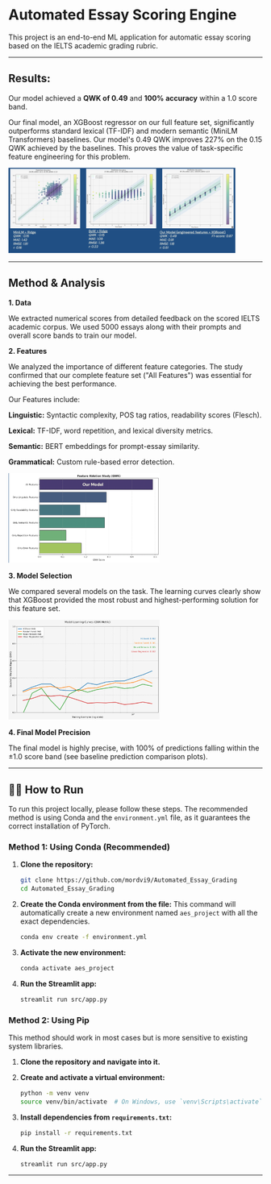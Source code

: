 # Automated Essay Scoring Engine 

This project is an end-to-end ML application for automatic essay scoring based on the IELTS academic grading rubric.

---

## Results: 

Our model achieved a **QWK of 0.49** and **100% accuracy** within a 1.0 score band.

Our final model, an XGBoost regressor on our full feature set, significantly outperforms standard lexical (TF-IDF) and modern semantic (MiniLM Transformers) baselines. Our model's 0.49 QWK improves 227% on the 0.15 QWK achieved by the baselines. This proves the value of task-specific feature engineering for this problem.

<img src="./assets/baseline_comp.png" alt="Comparison with Baselines" width="450">

---

## Method & Analysis

**1. Data**

We extracted numerical scores from detailed feedback on the scored IELTS academic corpus. We used 5000 essays along with their prompts and overall score bands to train our model. 

**2. Features**

We analyzed the importance of different feature categories. The study confirmed that our complete feature set ("All Features") was essential for achieving the best performance.

Our Features include:

**Linguistic:** Syntactic complexity, POS tag ratios, readability scores (Flesch).

**Lexical:** TF-IDF, word repetition, and lexical diversity metrics.

**Semantic:** BERT embeddings for prompt-essay similarity.

**Grammatical:** Custom rule-based error detection.


<img src="./assets/features.png" alt="Feature ablation study" width="300">

**3. Model Selection**

We compared several models on the task. The learning curves clearly show that XGBoost provided the most robust and highest-performing solution for this feature set.

<img src="./assets/model_comp.png" alt="Model learning curves" width="300">

**4. Final Model Precision**

The final model is highly precise, with 100% of predictions falling within the ±1.0 score band (see baseline prediction comparison plots).


---

## 🏃‍♀️ How to Run 
To run this project locally, please follow these steps. The recommended method is using Conda and the `environment.yml` file, as it guarantees the correct installation of PyTorch.

### Method 1: Using Conda (Recommended)

1.  **Clone the repository:**
    ```bash
    git clone https://github.com/mordvi9/Automated_Essay_Grading
    cd Automated_Essay_Grading
    ```
2.  **Create the Conda environment from the file:**
    This command will automatically create a new environment named `aes_project` with all the exact dependencies.
    ```bash
    conda env create -f environment.yml
    ```
3.  **Activate the new environment:**
    ```bash
    conda activate aes_project
    ```
4.  **Run the Streamlit app:**
    ```bash
    streamlit run src/app.py
    ```

### Method 2: Using Pip

This method should work in most cases but is more sensitive to existing system libraries.

1.  **Clone the repository and navigate into it.**

2.  **Create and activate a virtual environment:**
    ```bash
    python -m venv venv
    source venv/bin/activate  # On Windows, use `venv\Scripts\activate`
    ```
3.  **Install dependencies from `requirements.txt`:**
    ```bash
    pip install -r requirements.txt
    ```
4.  **Run the Streamlit app:**
    ```bash
    streamlit run src/app.py
    ```
---